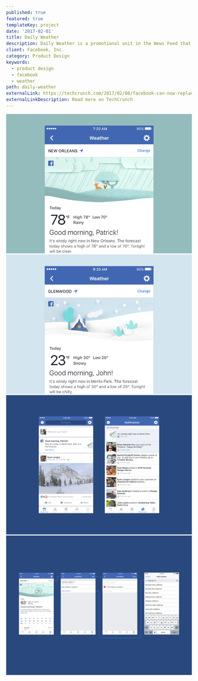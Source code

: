 ```yaml
---
published: true
featured: true
templateKey: project
date: '2017-02-01'
title: Daily Weather
description: Daily Weather is a promotional unit in the News Feed that helps millions of people find their weather forecast in a fast and delightful experience that's unique to Facebook.
client: Facebook, Inc.
category: Product Design
keywords:
  - product design
  - facebook
  - weather
path: daily-weather
externalLink: https://techcrunch.com/2017/02/08/facebook-can-now-replace-your-weather-app/
externalLinkDescription: Read more on TechCrunch
---
```

![image 1](../../assets/facebook-daily-weather-image-1.png)
![image 2](../../assets/facebook-daily-weather-image-2.png)
![image 3](../../assets/facebook-daily-weather-image-3.png)
![image 4](../../assets/facebook-daily-weather-image-4.png)

